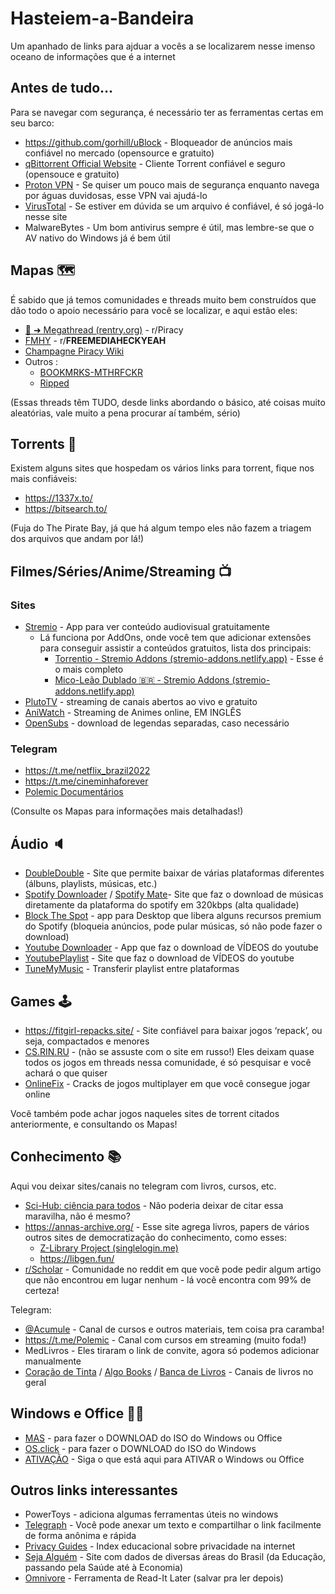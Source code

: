 # Hasteiem-a-Bandeira
Um apanhado de links para ajduar a vocês a se localizarem nesse imenso oceano de informações que é a internet

## Antes de tudo…

Para se navegar com segurança, é necessário ter as ferramentas certas em seu barco:

- https://github.com/gorhill/uBlock - Bloqueador de anúncios mais confiável no mercado (opensource e gratuito)
- [qBittorrent Official Website](https://www.qbittorrent.org/) - Cliente Torrent confiável e seguro (opensouce e gratuito)
- [Proton VPN](https://protonvpn.com/) - Se quiser um pouco mais de segurança enquanto navega por águas duvidosas, esse VPN vai ajudá-lo
- [VirusTotal](https://www.virustotal.com/) - Se estiver em dúvida se um arquivo é confiável, é só jogá-lo nesse site
- MalwareBytes - Um bom antivirus sempre é útil, mas lembre-se que o AV nativo do Windows já é bem útil

## Mapas 🗺

É sabido que já temos comunidades e threads muito bem construídos que dão todo o apoio necessário para você se localizar, e aqui estão eles:

- [📜 ➜ Megathread (rentry.org)](https://rentry.org/megathread) - r/Piracy
- [FMHY](https://www.fmhy.ml/) - r/****FREEMEDIAHECKYEAH****
- [Champagne Piracy Wiki](https://champagne.pages.dev/)
- Outros :
    - [BOOKMRKS-MTHRFCKR](https://github.com/whoisdsmith/BOOKMRKS-MTHRFCKR)
    - [Ripped](https://ripped.guide/)

(Essas threads têm TUDO, desde links abordando o básico, até coisas muito aleatórias, vale muito a pena procurar aí também, sério)

## Torrents 🔗

Existem alguns sites que hospedam os vários links para torrent, fique nos mais confiáveis:

- https://1337x.to/
- https://bitsearch.to/

(Fuja do The Pirate Bay, já que há algum tempo eles não fazem a triagem dos arquivos que andam por lá!)

## Filmes/Séries/Anime/Streaming 📺

### Sites

- [Stremio](https://www.stremio.com/) - App para ver conteúdo audiovisual gratuitamente
    - Lá funciona por AddOns, onde você tem que adicionar extensões para conseguir assistir a conteúdos gratuitos, lista dos principais:
        - [Torrentio - Stremio Addons (stremio-addons.netlify.app)](https://stremio-addons.netlify.app/torrentio.html) - Esse é o mais completo
        - [Mico-Leão Dublado 🇧🇷 - Stremio Addons (stremio-addons.netlify.app)](https://stremio-addons.netlify.app/mico-leao-dublado.html)
- [PlutoTV](https://pluto.tv/) - streaming de canais abertos ao vivo e gratuito
- [AniWatch](https://aniwatch.to/) - Streaming de Animes online, EM INGLÊS
- [OpenSubs](https://opensubtitles.org/) - download de legendas separadas, caso necessário

### Telegram

- https://t.me/netflix_brazil2022
- https://t.me/cineminhaforever
- [Polemic Documentários](https://t.me/+ZrRo6VQaGbVlMWMx)

(Consulte os Mapas para informações mais detalhadas!)

## Áudio 🔈

- [DoubleDouble](https://doubledouble.top/) - Site que permite baixar de várias plataformas diferentes (álbuns, playlists, músicas, etc.)
- [Spotify Downloader](https://spotify-downloader.com/) / [Spotify Mate](https://spotifymate.com/)- Site que faz o download de músicas diretamente da plataforma do spotify em 320kbps (alta qualidade)
- [Block The Spot](https://github.com/mrpond/BlockTheSpot) - app para Desktop que libera alguns recursos premium do Spotify (bloqueia anúncios, pode pular músicas, só não pode fazer o download)
- [Youtube Downloader](https://github.com/Tyrrrz/YoutubeDownloader) - App que faz o download de VÍDEOS do youtube
- [YoutubePlaylist](https://youtubeplaylist.cc/) - Site que faz o download de VÍDEOS do youtube
- [TuneMyMusic](https://www.tunemymusic.com/) - Transferir playlist entre plataformas

## Games 🕹

- https://fitgirl-repacks.site/ - Site confiável para baixar jogos ‘repack’, ou seja, compactados e menores
- [CS.RIN.RU](https://cs.rin.ru/forum/index.php) - (não se assuste com o site em russo!) Eles deixam quase todos os jogos em threads nessa comunidade, é só pesquisar e você achará o que quiser
- [OnlineFix](https://online-fix.me/) - Cracks de jogos multiplayer em que você consegue jogar online

Você também pode achar jogos naqueles sites de torrent citados anteriormente, e consultando os Mapas!

## Conhecimento 📚

Aqui vou deixar sites/canais no telegram com livros, cursos, etc.

- [Sci-Hub: ciência para todos](https://www.sci-hub.se/) - Não poderia deixar de citar essa maravilha, não é mesmo?
- https://annas-archive.org/ - Esse site agrega livros, papers de vários outros sites de democratização do conhecimento, como esses:
    - [Z-Library Project (singlelogin.me)](https://singlelogin.me/)
    - https://libgen.fun/
- [r/Scholar](https://www.reddit.com/r/Scholar/) - Comunidade no reddit em que você pode pedir algum artigo que não encontrou em lugar nenhum - lá você encontra com 99% de certeza!

Telegram:

- [@Acumule](https://t.me/Acumule) - Canal de cursos e outros materiais, tem coisa pra caramba!
- https://t.me/Polemic - Canal com cursos em streaming (muito foda!)
- MedLivros - Eles tiraram o link de convite, agora só podemos adicionar manualmente
- [Coração de Tinta](http://t.me/+lj9yPi92HJtlMzIx) / [Algo Books](https://t.me/+JTtqojvvY4BiZDZh) / [Banca de Livros](https://t.me/+_5aBf1ajEI0yMGYx) - Canais de livros no geral

## Windows e Office 👨‍💻

- [MAS](https://massgrave.dev/genuine-installation-media.html) - para fazer o DOWNLOAD  do ISO do Windows ou Office
- [OS.click](https://os.click/en) - para fazer o DOWNLOAD do ISO do Windows
- [ATIVAÇÃO](https://github.com/massgravel/Microsoft-Activation-Scripts) - Siga o que está aqui para ATIVAR o Windows ou Office

## Outros links interessantes

- PowerToys - adiciona algumas ferramentas úteis no windows
- [Telegraph](https://telegra.ph/) - Você pode anexar um texto e compartilhar o link facilmente de forma anônima e rápida
- [Privacy Guides](https://www.privacyguides.org/en/) - Index educacional sobre privacidade na internet
- [Seja Alguém](https://www.sejalguem.com/) - Site com dados de diversas áreas do Brasil (da Educação, passando pela Saúde até à Economia)
- [Omnivore](https://omnivore.app/home) - Ferramenta de Read-It Later (salvar pra ler depois)
